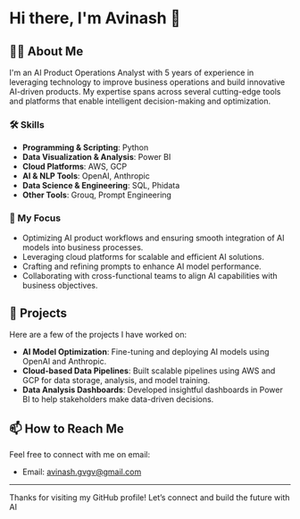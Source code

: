 # Hi there, I'm Avinash 👋

## 👩‍💻 About Me
I'm an AI Product Operations Analyst with 5 years of experience in leveraging technology to improve business operations and build innovative AI-driven products. My expertise spans across several cutting-edge tools and platforms that enable intelligent decision-making and optimization.

### 🛠️ Skills
- **Programming & Scripting**: Python
- **Data Visualization & Analysis**: Power BI
- **Cloud Platforms**: AWS, GCP
- **AI & NLP Tools**: OpenAI, Anthropic
- **Data Science & Engineering**: SQL, Phidata
- **Other Tools**: Grouq, Prompt Engineering

### 🎯 My Focus
- Optimizing AI product workflows and ensuring smooth integration of AI models into business processes.
- Leveraging cloud platforms for scalable and efficient AI solutions.
- Crafting and refining prompts to enhance AI model performance.
- Collaborating with cross-functional teams to align AI capabilities with business objectives.

## 🚀 Projects
Here are a few of the projects I have worked on:
- **AI Model Optimization**: Fine-tuning and deploying AI models using OpenAI and Anthropic.
- **Cloud-based Data Pipelines**: Built scalable pipelines using AWS and GCP for data storage, analysis, and model training.
- **Data Analysis Dashboards**: Developed insightful dashboards in Power BI to help stakeholders make data-driven decisions.

## 📫 How to Reach Me
Feel free to connect with me on email:

- Email: avinash.gvgv@gmail.com

---

Thanks for visiting my GitHub profile! Let’s connect and build the future with AI
